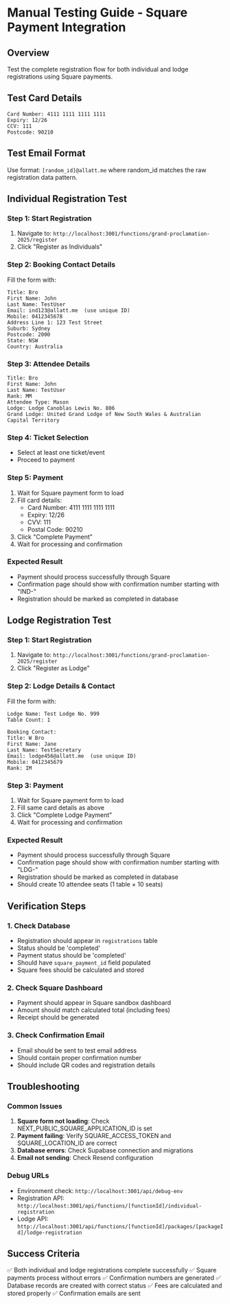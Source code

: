 # Manual Testing Guide - Square Payment Integration

## Overview
Test the complete registration flow for both individual and lodge registrations using Square payments.

## Test Card Details
```
Card Number: 4111 1111 1111 1111
Expiry: 12/26
CCV: 111
Postcode: 90210
```

## Test Email Format
Use format: `[random_id]@allatt.me` where random_id matches the raw registration data pattern.

## Individual Registration Test

### Step 1: Start Registration
1. Navigate to: `http://localhost:3001/functions/grand-proclamation-2025/register`
2. Click "Register as Individuals"

### Step 2: Booking Contact Details
Fill the form with:
```
Title: Bro
First Name: John
Last Name: TestUser
Email: ind123@allatt.me  (use unique ID)
Mobile: 0412345678
Address Line 1: 123 Test Street
Suburb: Sydney
Postcode: 2000
State: NSW
Country: Australia
```

### Step 3: Attendee Details
```
Title: Bro
First Name: John
Last Name: TestUser
Rank: MM
Attendee Type: Mason
Lodge: Lodge Canoblas Lewis No. 806
Grand Lodge: United Grand Lodge of New South Wales & Australian Capital Territory
```

### Step 4: Ticket Selection
- Select at least one ticket/event
- Proceed to payment

### Step 5: Payment
1. Wait for Square payment form to load
2. Fill card details:
   - Card Number: 4111 1111 1111 1111
   - Expiry: 12/26
   - CVV: 111
   - Postal Code: 90210
3. Click "Complete Payment"
4. Wait for processing and confirmation

### Expected Result
- Payment should process successfully through Square
- Confirmation page should show with confirmation number starting with "IND-"
- Registration should be marked as completed in database

## Lodge Registration Test

### Step 1: Start Registration
1. Navigate to: `http://localhost:3001/functions/grand-proclamation-2025/register`
2. Click "Register as Lodge"

### Step 2: Lodge Details & Contact
Fill the form with:
```
Lodge Name: Test Lodge No. 999
Table Count: 1

Booking Contact:
Title: W Bro
First Name: Jane
Last Name: TestSecretary
Email: lodge456@allatt.me  (use unique ID)
Mobile: 0412345679
Rank: IM
```

### Step 3: Payment
1. Wait for Square payment form to load
2. Fill same card details as above
3. Click "Complete Lodge Payment"
4. Wait for processing and confirmation

### Expected Result
- Payment should process successfully through Square
- Confirmation page should show with confirmation number starting with "LDG-"
- Registration should be marked as completed in database
- Should create 10 attendee seats (1 table × 10 seats)

## Verification Steps

### 1. Check Database
- Registration should appear in `registrations` table
- Status should be 'completed'
- Payment status should be 'completed'
- Should have `square_payment_id` field populated
- Square fees should be calculated and stored

### 2. Check Square Dashboard
- Payment should appear in Square sandbox dashboard
- Amount should match calculated total (including fees)
- Receipt should be generated

### 3. Check Confirmation Email
- Email should be sent to test email address
- Should contain proper confirmation number
- Should include QR codes and registration details

## Troubleshooting

### Common Issues
1. **Square form not loading**: Check NEXT_PUBLIC_SQUARE_APPLICATION_ID is set
2. **Payment failing**: Verify SQUARE_ACCESS_TOKEN and SQUARE_LOCATION_ID are correct
3. **Database errors**: Check Supabase connection and migrations
4. **Email not sending**: Check Resend configuration

### Debug URLs
- Environment check: `http://localhost:3001/api/debug-env`
- Registration API: `http://localhost:3001/api/functions/[functionId]/individual-registration`
- Lodge API: `http://localhost:3001/api/functions/[functionId]/packages/[packageId]/lodge-registration`

## Success Criteria
✅ Both individual and lodge registrations complete successfully
✅ Square payments process without errors
✅ Confirmation numbers are generated
✅ Database records are created with correct status
✅ Fees are calculated and stored properly
✅ Confirmation emails are sent